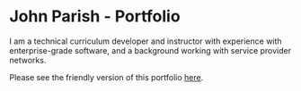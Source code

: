 # John Parish - Portfolio
I am a technical curriculum developer and instructor with experience with enterprise-grade software, and a background working with service provider networks.

Please see the friendly version of this portfolio [here](https://jp-fernseed-repo.github.io/jp-portfolio/).
